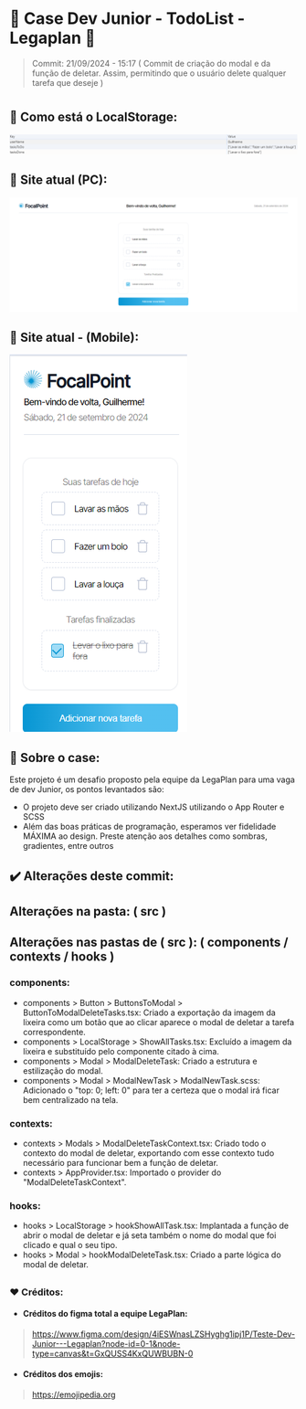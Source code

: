 # 📝 Case Dev Junior - TodoList - Legaplan 📝

> Commit: 21/09/2024 - 15:17 ( Commit de criação do modal e da função de deletar. Assim, permitindo que o usuário delete qualquer tarefa que deseje )

#

## 💭 Como está o LocalStorage:
!['Foto como está o LocalStorage'](/src/assets/localStorage.png)

## 💭 Site atual (PC):
!['Foto do site sem tarefas - PC'](/src/assets/personalSite-PC.png)

## 💭 Site atual - (Mobile):
!['Foto do site sem tarefas - Mobile'](/src/assets/personalSite-Mobile.png)

##

## 📌 Sobre o case:
Este projeto é um desafio proposto pela equipe da LegaPlan para uma vaga de dev Junior, os pontos levantados são:
- O projeto deve ser criado utilizando NextJS utilizando o App Router e SCSS
- Além das boas práticas de programação, esperamos ver fidelidade MÁXIMA ao design. Preste atenção aos detalhes como sombras, gradientes, entre outros

## ✔️ Alterações deste commit:

## Alterações na pasta: ( src )

## Alterações nas pastas de ( src ): ( components / contexts / hooks  )

### components:
- components > Button > ButtonsToModal > ButtonToModalDeleteTasks.tsx: Criado a exportação da imagem da lixeira como um botão que ao clicar aparece o modal de deletar a tarefa correspondente.
- components > LocalStorage > ShowAllTasks.tsx: Excluído a imagem da lixeira e substituído pelo componente citado à cima.
- components > Modal > ModalDeleteTask: Criado a estrutura e estilização do modal.
- components > Modal > ModalNewTask > ModalNewTask.scss: Adicionado o "top: 0; left: 0" para ter a certeza que o modal irá ficar bem centralizado na tela.

### contexts:
- contexts > Modals > ModalDeleteTaskContext.tsx: Criado todo o contexto do modal de deletar, exportando com esse contexto tudo necessário para funcionar bem a função de deletar.
- contexts > AppProvider.tsx: Importado o provider do "ModalDeleteTaskContext".

### hooks:
- hooks > LocalStorage > hookShowAllTask.tsx: Implantada a função de abrir o modal de deletar e já seta também o nome do modal que foi clicado e qual o seu tipo.
- hooks > Modal > hookModalDeleteTask.tsx: Criado a parte lógica do modal de deletar.

##

### ❤️ Créditos:

- #### Créditos do figma total a equipe LegaPlan:
> <a href="https://www.figma.com/design/4iESWnasLZSHyghg1ipj1P/Teste-Dev-Junior---Legaplan?node-id=0-1&node-type=canvas&t=GxQUSS4KxQUWBUBN-0" target="_blank">https://www.figma.com/design/4iESWnasLZSHyghg1ipj1P/Teste-Dev-Junior---Legaplan?node-id=0-1&node-type=canvas&t=GxQUSS4KxQUWBUBN-0</a>

- #### Créditos dos emojis: 
> <a href="https://emojipedia.org" target="_blank">https://emojipedia.org</a>